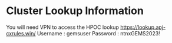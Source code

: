 # Cluster Lookup Information

You will need VPN to access the HPOC lookup
https://lookup.apj-cxrules.win/
Username : gemsuser
Password : ntnxGEMS2023!
